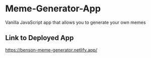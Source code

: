 # Meme-Generator-App

Vanilla JavaScript app that allows you to generate your own memes

## Link to Deployed App

https://benson-meme-generator.netlify.app/
